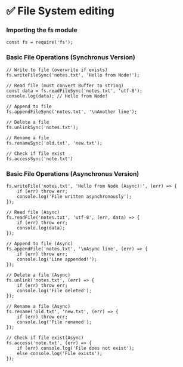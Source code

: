 # ✅ File System editing

### Importing the fs module
    const fs = require('fs');

### Basic File Operations (Synchronus Version)

    // Write to file (overwrite if exists)
    fs.writeFileSync('notes.txt', 'Hello from Node!');

    // Read file (must convert Buffer to string)
    const data = fs.readFileSync('notes.txt', 'utf-8');
    console.log(data); // Hello from Node!

    // Append to file
    fs.appendFileSync('notes.txt', '\nAnother line');

    // Delete a file
    fs.unlinkSync('notes.txt');

    // Rename a file
    fs.renameSync('old.txt', 'new.txt');

    // Check if file exist
    fs.accessSync('note.txt')

### Basic File Operations (Asynchronus Version)

    fs.writeFile('notes.txt', 'Hello from Node (Async)!', (err) => {
        if (err) throw err;
        console.log('File written asynchronously');
    });

    // Read file (Async)
    fs.readFile('notes.txt', 'utf-8', (err, data) => {
        if (err) throw err;
        console.log(data);
    });

    // Append to file (Async)
    fs.appendFile('notes.txt', '\nAsync line', (err) => {
        if (err) throw err;
        console.log('Line appended!');
    });

    // Delete a file (Async)
    fs.unlink('notes.txt', (err) => {
        if (err) throw err;
        console.log('File deleted');
    });

    // Rename a file (Async)
    fs.rename('old.txt', 'new.txt', (err) => {
        if (err) throw err;
        console.log('File renamed');
    });

    // Check if file exist(Async)
    fs.access('note.txt', (err) => {
        if (err) console.log('File does not exist');
        else console.log('File exists');
    });
